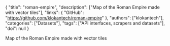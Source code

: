{
  "title": "roman-empire",
  "description": ["Map of the Roman Empire made with vector tiles"],
  "links": {
    "GitHub": "https://github.com/klokantech/roman-empire"
  },
  "authors": ["klokantech"],
  "categories": ["Datasets"],
  "tags": ["API interfaces, scrapers and datasets"],
  "doi": null
}

<!-- Generated by csv2md.R – do not edit by hand -->

Map of the Roman Empire made with vector tiles